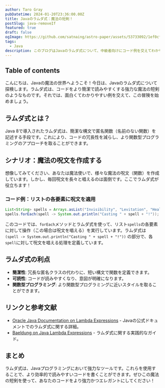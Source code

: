 ```yaml
---
author: Taro Gray
pubDatetime: 2024-01-20T23:36:00.00Z
title: Javaのラムダ式：魔法の短剣！
postSlug: java-removeIf
featured: true
draft: false
ogImage: https://github.com/satnaing/astro-paper/assets/53733092/1ef0cf03-8137-4d67-ac81-84a032119e3a
tags:
  - Java
description: このブログはJavaのラムダ式について、中級者向けにコード例を交えてわかりやすく解説しています。読者が興味を持ちながら理解を深められるように、魔法使いのシナリオを提供しています。また、さらに学びを深めるためのリンクや参考文献も紹介しています。
---
```


## Table of contents

こんにちは、Javaの魔法の世界へようこそ！今日は、Javaのラムダ式について探検します。ラムダ式は、コードをより簡潔で読みやすくする強力な魔法の短剣のようなものです。それでは、面白くてわかりやすい例を交えて、この冒険を始めましょう。

## ラムダ式とは？

Java 8で導入されたラムダ式は、簡潔な構文で匿名関数（名前のない関数）を記述する手段です。これにより、コードの冗長性を減らし、より関数型プログラミングのアプローチを取ることができます。

## シナリオ：魔法の呪文を作成する

想像してみてください、あなたは魔法使いで、様々な魔法の呪文（関数）を作成しています。しかし、毎回呪文を長々と唱えるのは面倒です。ここでラムダ式が役立ちます！

### コード例：リストの各要素に呪文を適用

```java
List<String> spells = Arrays.asList("Invisibility", "Levitation", "Healing");
spells.forEach(spell -> System.out.println("Casting " + spell + "!"));
```

このコードでは、`forEach`メソッドとラムダ式を使って、リスト`spells`の各要素に対して操作（この場合は呪文を唱える）を実行しています。ラムダ式は `(spell -> System.out.println("Casting " + spell + "!"))` の部分で、各`spell`に対して呪文を唱える処理を定義しています。

## ラムダ式の利点

- **簡潔性**: 冗長な匿名クラスの代わりに、短い構文で関数を定義できます。
- **可読性**: コードが読みやすくなり、意図が明確になります。
- **関数型プログラミング**: より関数型プログラミングに近いスタイルを取ることができます。

## リンクと参考文献

- [Oracle Java Documentation on Lambda Expressions](https://docs.oracle.com/javase/tutorial/java/javaOO/lambdaexpressions.html) - Javaの公式ドキュメントでのラムダ式に関する詳細。
- [Baeldung on Java Lambda Expressions](https://www.baeldung.com/java-lambda-expressions) - ラムダ式に関する実践的なガイド。

## まとめ

ラムダ式は、Javaプログラミングにおいて強力なツールです。これらを使用することで、より効率的で読みやすいコードを書くことができます。ぜひこの魔法の短剣を使って、あなたのコードをより強力かつエレガントにしてください！
